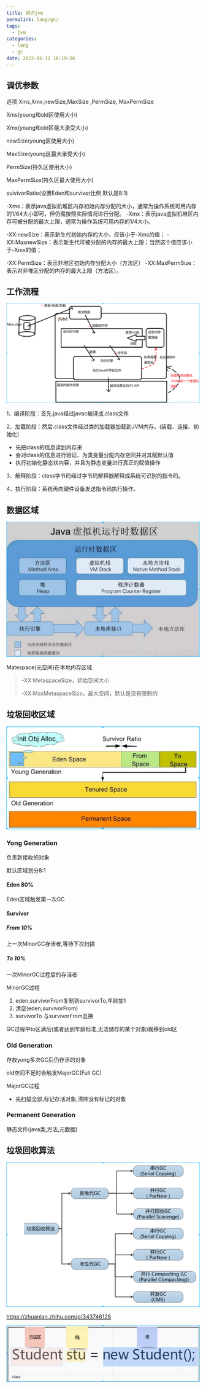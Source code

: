```yaml
---
title: 初识jvm
permalink: lang/gc/
tags:
  - jvm
categories:
  - lang
  - gc
date: 2022-06-11 16:19:56
---
```


## 调优参数

选项 Xms,Xmx,newSize,MaxSize ,PermSize, MaxPermSize

Xms(young和old区使用大小)

Xmx(young和old区最大承受大小)

newSize(young区使用大小)

MaxSize(young区最大承受大小)

PermSize(持久区使用大小)

MaxPermSize(持久区最大使用大小)

<!--more-->

suivivorRatio(设置Eden和survivor比例  默认是8:1)

-Xms：表示java虚拟机堆区内存初始内存分配的大小，通常为操作系统可用内存的1/64大小即可，但仍需按照实际情况进行分配。
-Xmx：表示java虚拟机堆区内存可被分配的最大上限，通常为操作系统可用内存的1/4大小。

-XX:newSize：表示新生代初始内存的大小，应该小于-Xms的值；
-XX:MaxnewSize：表示新生代可被分配的内存的最大上限；当然这个值应该小于-Xmx的值；

-XX:PermSize：表示非堆区初始内存分配大小（方法区）
-XX:MaxPermSize：表示对非堆区分配的内存的最大上限（方法区）。



## 工作流程

![](/pics/jvm-work-4037.png)

1、编译阶段：首先.java经过javac编译成.class文件

2、加载阶段：然后.class文件经过类的加载器加载到JVM内存。(装载、连接、初始化)

-  先把class的信息读到内存来
-  会对class的信息进行验证、为类变量分配内存空间并对其赋默认值
-  执行初始化静态块内容，并且为静态变量进行真正的赋值操作

3、解释阶段：class字节码经过字节码解释器解释成系统可识别的指令码。

4、执行阶段：系统再向硬件设备发送指令码执行操作。





## 数据区域

![](/pics/jvm-area-4346.png)

 Matespace(元空间)在本地内存区域

> -XX:MetaspaceSize，初始空间大小
>
> -XX:MaxMetaspaceSize，最大空间，默认是没有限制的



## 垃圾回收区域

![](/pics/gc-area-4008.png)

### Yong Generation

负责新接收的对象

默认区域划分8:1

#### Eden   80%

Eden区域触发第一次GC

#### Survivor 

##### From 10%

上一次MinorGC存活者,等待下次扫描

##### To 10%

一次MinorGC过程后的存活者

MinorGC过程

1. eden,survivorFrom复制到survivorTo,年龄加1
2. 清空(eden,survivorFrom) 
3. survivorTo 与survivorFrom互换

GC过程中to区满后(或者达到年龄标准,无法储存的某个对象)就移到old区

### Old Generation

存放yong多次GC后仍存活的对象

old空间不足时会触发MajorGC(Full GC)

MajorGC过程

- 先扫描全部,标记存活对象,清除没有标记的对象

### Permanent Generation

静态文件(java类,方法,元数据)



## 垃圾回收算法

![](/pics/gc-yg-3223.png)



https://zhuanlan.zhihu.com/p/343746128







![](/pics/new-area-3239.png)

